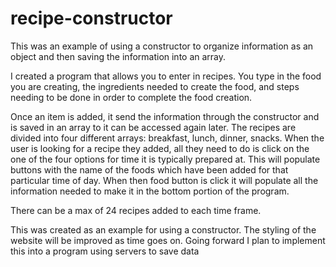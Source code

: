 # recipe-constructor

This was an example of using a constructor to organize information as an object and then saving the information into an array.

I created a program that allows you to enter in recipes. You type in the food you are creating, the ingredients needed to create the food, and steps needing to be done in order to complete the food creation.

Once an item is added, it send the information through the constructor and is saved in an array to it can be accessed again later. The recipes are divided into four different arrays:
breakfast, lunch, dinner, snacks. When the user is looking for a recipe they added, all they need to do is click on the one of the four options for time it is typically prepared at. This will
populate buttons with the name of the foods which have been added for that particular time of day. When then food button is click it will populate all the information needed to make it in the bottom portion of the program.

There can be a max of 24 recipes added to each time frame.

This was created as an example for using a constructor. The styling of the website will be improved as time goes on.
Going forward I plan to implement this into a program using servers to save data